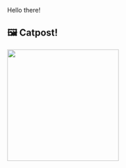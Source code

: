 Hello there!



## 🖼️ Catpost!

<sub>
    <img src="https://cdn2.thecatapi.com/images/e3f.jpg" height="256">
</sub>

